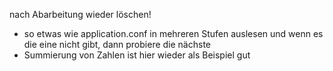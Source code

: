 nach Abarbeitung wieder löschen!

- so etwas wie application.conf in mehreren Stufen auslesen und wenn es die eine nicht gibt, dann probiere die nächste
- Summierung von Zahlen ist hier wieder als Beispiel gut